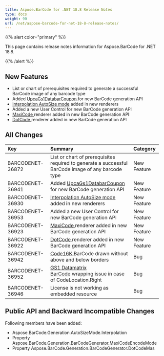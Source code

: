 ```yaml
---
title: Aspose.BarCode for .NET 18.8 Release Notes
type: docs
weight: 90
url: /net/aspose-barcode-for-net-18-8-release-notes/
---
```


{{% alert color="primary" %}} 

This page contains release notes information for Aspose.BarCode for .NET 18.8.

{{% /alert %}} 
## **New Features**
- List or chart of prerequisites required to generate a successful BarCode image of any barcode type
- Added [UpcaGs1DatabarCoupon ](/barcode/net/generating-barcodes-using-new-barcode-generation-api/#generatingbarcodesusingnewbarcodegenerationapi-generateupcags1databarcouponbarcode)for new BarCode generation API
- [Interpolation AutoSize mode](/barcode/net/generating-barcodes-using-new-barcode-generation-api/#generatingbarcodesusingnewbarcodegenerationapi-generatebarcodewithautosizeinterpolation) added in new renderers
- Added a new User Control for new BarCode generation API
- [MaxiCode ](/barcode/net/generating-barcodes-using-new-barcode-generation-api/#generatingbarcodesusingnewbarcodegenerationapi-generatemaxicodebarcode)renderer added in new BarCode generation API
- [DotCode ](/barcode/net/generating-barcodes-using-new-barcode-generation-api/#generatingbarcodesusingnewbarcodegenerationapi-generatedotcodebarcode)renderer added in new BarCode generation API
## **All Changes**

|**Key**|**Summary**|**Category**|
| :- | :- | :- |
|BARCODENET-36872|List or chart of prerequisites required to generate a successful BarCode image of any barcode type|New Feature|
|BARCODENET-36941|Added [UpcaGs1DatabarCoupon](/barcode/net/generating-barcodes-using-new-barcode-generation-api/#generatingbarcodesusingnewbarcodegenerationapi-generateupcags1databarcouponbarcode) for new BarCode generation API|New Feature|
|BARCODENET-36930|[Interpolation AutoSize mode](/barcode/net/generating-barcodes-using-new-barcode-generation-api/#generatingbarcodesusingnewbarcodegenerationapi-generatebarcodewithautosizeinterpolation) added in new renderers|New Feature|
|BARCODENET-36953|Added a new User Control for new BarCode generation API|New Feature|
|BARCODENET-36923|[MaxiCode ](/barcode/net/generating-barcodes-using-new-barcode-generation-api/#generatingbarcodesusingnewbarcodegenerationapi-generatemaxicodebarcode)renderer added in new BarCode generation API|New Feature|
|BARCODENET-36922|[DotCode ](/barcode/net/generating-barcodes-using-new-barcode-generation-api/#generatingbarcodesusingnewbarcodegenerationapi-generatedotcodebarcode)renderer added in new BarCode generation API|New Feature|
|BARCODENET-36942|[Code16K ](/barcode/net/generating-barcodes-using-new-barcode-generation-api/#generatingbarcodesusingnewbarcodegenerationapi-generatecode16kbarcode)BarCode drawn without above and below borders|Bug|
|BARCODENET-36952|[GS1 Datamatrix BarCode](/barcode/net/generating-barcodes-using-new-barcode-generation-api/#generatingbarcodesusingnewbarcodegenerationapi-generategs1datamatrixbarcodewithwrappingtext) wrapping issue in case of CodeLocation.Right|Bug|
|BARCODENET-36946|License is not working as embedded resource|Bug|
## **Public API and Backward Incompatible Changes**
Following members have been added:

- Aspose.BarCode.Generation.AutoSizeMode.Interpolation
- Property Aspose.BarCode.Generation.BarCodeGenerator.MaxiCodeEncodeMode
- Property Aspose.BarCode.Generation.BarCodeGenerator.DotCodeMas


